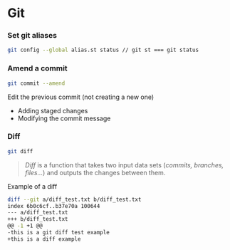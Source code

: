# Git

### Set git aliases

```bash
git config --global alias.st status // git st === git status
```

### Amend a commit 

```bash
git commit --amend
```

Edit the previous commit (not creating a new one)
-	Adding staged changes
-	Modifying the commit message

### Diff

```bash
git diff
```

> _Diff_ is a function that takes two input data sets (_commits, branches, files..._) and outputs the changes between them.

Example of a diff
```bash
diff --git a/diff_test.txt b/diff_test.txt
index 6b0c6cf..b37e70a 100644
--- a/diff_test.txt
+++ b/diff_test.txt
@@ -1 +1 @@
-this is a git diff test example
+this is a diff example
```
